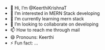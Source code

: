 - 👋 Hi, I’m @KeerthiKrishnaT
- 👀 I’m interested in MERN Stack developing
- 🌱 I’m currently learning mern stack
- 💞️ I’m looking to collaborate on developing
- 📫 How to reach me through mail
- 😄 Pronouns: Keerthi
- ⚡ Fun fact: ...

<!---
KeerthiKrishnaT/KeerthiKrishnaT is a ✨ special ✨ repository because its `README.md` (this file) appears on your GitHub profile.
You can click the Preview link to take a look at your changes.
--->
